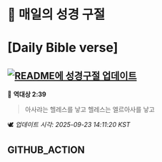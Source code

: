 # 🙏 매일의 성경 구절
# [Daily Bible verse]
## [![README에 성경구절 업데이트](https://github.com/DONGSUKA/first_test/actions/workflows/update-readme-bible.yml/badge.svg)](https://github.com/DONGSUKA/first_test/actions/workflows/update-readme-bible.yml)
<!-- START_BIBLE_VERSE -->
📖 **역대상 2:39**
> 아사랴는 헬레스를 낳고 헬레스는 엘르아사를 낳고

🕊️ _업데이트 시각: 2025-09-23 14:11:20 KST_
  <!-- END_BIBLE_VERSE -->
## GITHUB_ACTION
